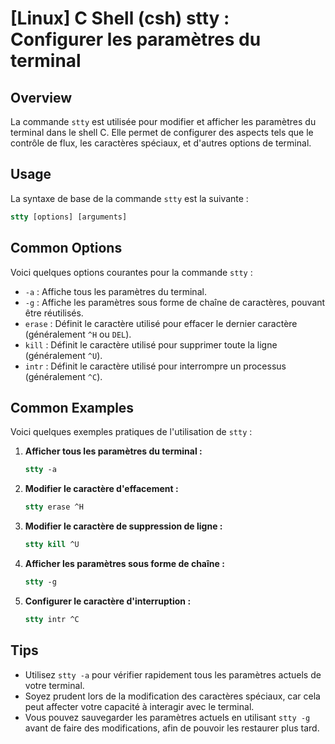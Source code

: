 # [Linux] C Shell (csh) stty : Configurer les paramètres du terminal

## Overview
La commande `stty` est utilisée pour modifier et afficher les paramètres du terminal dans le shell C. Elle permet de configurer des aspects tels que le contrôle de flux, les caractères spéciaux, et d'autres options de terminal.

## Usage
La syntaxe de base de la commande `stty` est la suivante :

```csh
stty [options] [arguments]
```

## Common Options
Voici quelques options courantes pour la commande `stty` :

- `-a` : Affiche tous les paramètres du terminal.
- `-g` : Affiche les paramètres sous forme de chaîne de caractères, pouvant être réutilisés.
- `erase` : Définit le caractère utilisé pour effacer le dernier caractère (généralement `^H` ou `DEL`).
- `kill` : Définit le caractère utilisé pour supprimer toute la ligne (généralement `^U`).
- `intr` : Définit le caractère utilisé pour interrompre un processus (généralement `^C`).

## Common Examples
Voici quelques exemples pratiques de l'utilisation de `stty` :

1. **Afficher tous les paramètres du terminal :**
   ```csh
   stty -a
   ```

2. **Modifier le caractère d'effacement :**
   ```csh
   stty erase ^H
   ```

3. **Modifier le caractère de suppression de ligne :**
   ```csh
   stty kill ^U
   ```

4. **Afficher les paramètres sous forme de chaîne :**
   ```csh
   stty -g
   ```

5. **Configurer le caractère d'interruption :**
   ```csh
   stty intr ^C
   ```

## Tips
- Utilisez `stty -a` pour vérifier rapidement tous les paramètres actuels de votre terminal.
- Soyez prudent lors de la modification des caractères spéciaux, car cela peut affecter votre capacité à interagir avec le terminal.
- Vous pouvez sauvegarder les paramètres actuels en utilisant `stty -g` avant de faire des modifications, afin de pouvoir les restaurer plus tard.